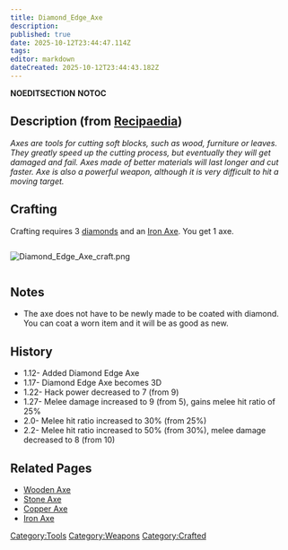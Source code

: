 ```yaml
---
title: Diamond_Edge_Axe
description: 
published: true
date: 2025-10-12T23:44:47.114Z
tags: 
editor: markdown
dateCreated: 2025-10-12T23:44:43.182Z
---
```


__NOEDITSECTION__ __NOTOC__

## Description (from [Recipaedia](Recipaedia "wikilink"))

*Axes are tools for cutting soft blocks, such as wood, furniture or
leaves. They greatly speed up the cutting process, but eventually they
will get damaged and fail. Axes made of better materials will last
longer and cut faster. Axe is also a powerful weapon, although it is
very difficult to hit a moving target.*

## Crafting

Crafting requires 3 [diamonds](Recipaedia/Minerals/Diamond.md "wikilink") and an [Iron
Axe](Iron_Axe "wikilink"). You get 1 axe.

<div style="overflow: hidden">

![Diamond_Edge_Axe_craft.png](Diamond_Edge_Axe_craft.png
"Diamond_Edge_Axe_craft.png")

</div>

## Notes

  - The axe does not have to be newly made to be coated with diamond.
    You can coat a worn item and it will be as good as new.

## History

  - 1.12- Added Diamond Edge Axe
  - 1.17- Diamond Edge Axe becomes 3D
  - 1.22- Hack power decreased to 7 (from 9)
  - 1.27- Melee damage increased to 9 (from 5), gains melee hit ratio of
    25%
  - 2.0- Melee hit ratio increased to 30% (from 25%)
  - 2.2- Melee hit ratio increased to 50% (from 30%), melee damage
    decreased to 8 (from 10)

## Related Pages 

  - [Wooden Axe](Wooden_Axe "wikilink")
  - [Stone Axe](Stone_Axe "wikilink")
  - [Copper Axe](Copper_Axe "wikilink")
  - [Iron Axe](Iron_Axe "wikilink")

[Category:Tools](Category:Tools "wikilink")
[Category:Weapons](Category:Weapons "wikilink")
[Category:Crafted](Category:Crafted "wikilink")